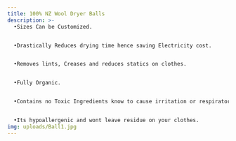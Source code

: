 ```yaml
---
title: 100% NZ Wool Dryer Balls
description: >-
  •Sizes Can be Customized. 


  •Drastically Reduces drying time hence saving Electricity cost.


  •Removes lints, Creases and reduces statics on clothes.


  •Fully Organic.


  •Contains no Toxic Ingredients know to cause irritation or respiratory health problems.


  •Its hypoallergenic and wont leave residue on your clothes.
img: uploads/Ball1.jpg
---
```

